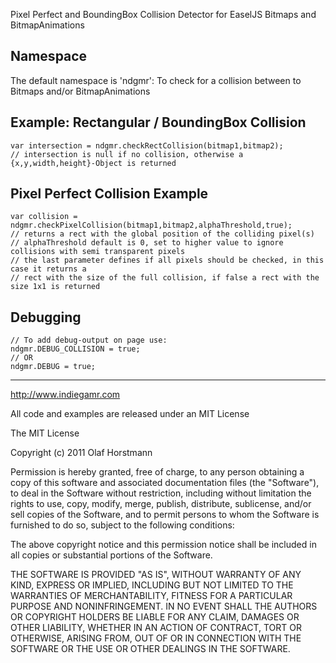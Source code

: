 Pixel Perfect and BoundingBox Collision Detector for EaselJS Bitmaps and BitmapAnimations

## Namespace

The default namespace is 'ndgmr':
To check for a collision between to Bitmaps and/or BitmapAnimations

## Example: Rectangular / BoundingBox Collision
	var intersection = ndgmr.checkRectCollision(bitmap1,bitmap2);
	// intersection is null if no collision, otherwise a {x,y,width,height}-Object is returned

## Pixel Perfect Collision Example
	var collision = ndgmr.checkPixelCollision(bitmap1,bitmap2,alphaThreshold,true);
	// returns a rect with the global position of the colliding pixel(s)
	// alphaThreshold default is 0, set to higher value to ignore collisions with semi transparent pixels
	// the last parameter defines if all pixels should be checked, in this case it returns a
	// rect with the size of the full collision, if false a rect with the size 1x1 is returned

## Debugging
	// To add debug-output on page use:
	ndgmr.DEBUG_COLLISION = true;
	// OR
	ndgmr.DEBUG = true;

- - -

http://www.indiegamr.com

All code and examples are released under an MIT License

The MIT License

Copyright (c) 2011 Olaf Horstmann

Permission is hereby granted, free of charge, to any person obtaining a copy
of this software and associated documentation files (the "Software"), to deal
in the Software without restriction, including without limitation the rights
to use, copy, modify, merge, publish, distribute, sublicense, and/or sell
copies of the Software, and to permit persons to whom the Software is
furnished to do so, subject to the following conditions:

The above copyright notice and this permission notice shall be included in
all copies or substantial portions of the Software.

THE SOFTWARE IS PROVIDED "AS IS", WITHOUT WARRANTY OF ANY KIND, EXPRESS OR
IMPLIED, INCLUDING BUT NOT LIMITED TO THE WARRANTIES OF MERCHANTABILITY,
FITNESS FOR A PARTICULAR PURPOSE AND NONINFRINGEMENT. IN NO EVENT SHALL THE
AUTHORS OR COPYRIGHT HOLDERS BE LIABLE FOR ANY CLAIM, DAMAGES OR OTHER
LIABILITY, WHETHER IN AN ACTION OF CONTRACT, TORT OR OTHERWISE, ARISING FROM,
OUT OF OR IN CONNECTION WITH THE SOFTWARE OR THE USE OR OTHER DEALINGS IN
THE SOFTWARE.